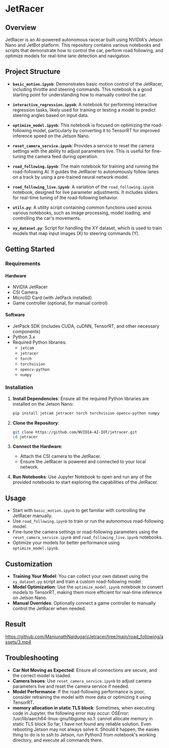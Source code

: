 # JetRacer


## Overview


JetRacer is an AI-powered autonomous racecar built using NVIDIA's Jetson Nano and JetBot platform. This repository contains various notebooks and scripts that demonstrate how to control the car, perform road following, and optimize models for real-time lane detection and navigation.


## Project Structure


- **`basic_motion.ipynb`**: Demonstrates basic motion control of the JetRacer, including throttle and steering commands. This notebook is a good starting point for understanding how to manually control the car.


- **`interactive_regression.ipynb`**: A notebook for performing interactive regression tasks, likely used for training or testing a model to predict steering angles based on input data.


- **`optimize_model.ipynb`**: This notebook is focused on optimizing the road-following model, particularly by converting it to TensorRT for improved inference speed on the Jetson Nano.


- **`reset_camera_service.ipynb`**: Provides a service to reset the camera settings with the ability to adjust parameters live. This is useful for fine-tuning the camera feed during operation.


- **`road_following.ipynb`**: The main notebook for training and running the road-following AI. It guides the JetRacer to autonomously follow lanes on a track by using a pre-trained neural network model.


- **`road_following_live.ipynb`**: A variation of the `road_following.ipynb` notebook, designed for live parameter adjustments. It includes sliders for real-time tuning of the road-following behavior.


- **`utils.py`**: A utility script containing common functions used across various notebooks, such as image processing, model loading, and controlling the car's movements.


- **`xy_dataset.py`**: Script for handling the XY dataset, which is used to train models that map input images (X) to steering commands (Y).


## Getting Started


### Requirements


#### Hardware
- NVIDIA JetRacer
- CSI Camera
- MicroSD Card (with JetPack installed)
- Game controller (optional, for manual control)


#### Software
- JetPack SDK (includes CUDA, cuDNN, TensorRT, and other necessary components)
- Python 3.x
- Required Python libraries:
  - `jetcam`
  - `jetracer`
  - `torch`
  - `torchvision`
  - `opencv-python`
  - `numpy`


### Installation


1. **Install Dependencies**: Ensure all the required Python libraries are installed on the Jetson Nano:


   ```bash
   pip install jetcam jetracer torch torchvision opencv-python numpy
   ```


2. **Clone the Repository**:


   ```bash
   git clone https://github.com/NVIDIA-AI-IOT/jetracer.git
   cd jetracer
   ```


3. **Connect the Hardware**:
   - Attach the CSI camera to the JetRacer.
   - Ensure the JetRacer is powered and connected to your local network.


4. **Run Notebooks**: Use Jupyter Notebook to open and run any of the provided notebooks to start exploring the capabilities of the JetRacer.


## Usage


- Start with `basic_motion.ipynb` to get familiar with controlling the JetRacer manually.
- Use `road_following.ipynb` to train or run the autonomous road-following model.
- Fine-tune the camera settings or road-following parameters using the `reset_camera_service.ipynb` and `road_following_live.ipynb` notebooks.
- Optimize your models for better performance using `optimize_model.ipynb`.


## Customization


- **Training Your Model**: You can collect your own dataset using the `xy_dataset.py` script and train a custom road-following model.
- **Model Optimization**: Use the `optimize_model.ipynb` notebook to convert models to TensorRT, making them more efficient for real-time inference on Jetson Nano.
- **Manual Overrides**: Optionally connect a game controller to manually control the JetRacer when needed.

## Result
https://github.com/ManjunathNaidugari/Jetracer/tree/main/road_following/assets/3.mp4

## Troubleshooting


- **Car Not Moving as Expected**: Ensure all connections are secure, and the correct model is loaded.
- **Camera Issues**: Use `reset_camera_service.ipynb` to adjust camera parameters live and reset the camera service if needed.
- **Model Performance**: If the road-following performance is poor, consider retraining the model with more data or optimizing it using TensorRT.
- **memory allocation in static TLS block**: Sometimes, when executing code in Jupyter, the following error may occur:
OSError: /usr/lib/aarch64-linux-gnu/libgomp.so.1: cannot allocate memory in static TLS block
So far, I have not found any reliable solution. Even rebooting Jetson may not always solve it. Should it happen, the easies thing to do is to ssh to Jetson, run Python3 from notebook's working directory, and execute all commands there.
